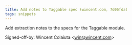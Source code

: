 ```yaml
---
title: Add notes to Taggable spec (wincent.com, 7d06fda)
tags: snippets
---
```


Add extraction notes to the specs for the Taggable module.

Signed-off-by: Wincent Colaiuta &lt;win@wincent.com&gt;
